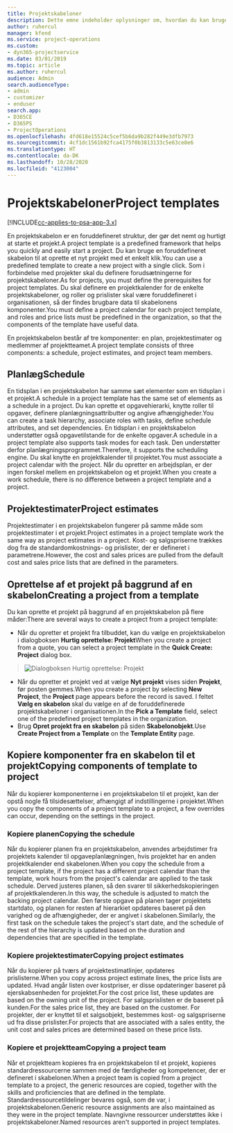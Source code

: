 ```yaml
---
title: Projektskabeloner
description: Dette emne indeholder oplysninger om, hvordan du kan bruge projektskabeloner til hurtig opsætning af projekter.
author: ruhercul
manager: kfend
ms.service: project-operations
ms.custom:
- dyn365-projectservice
ms.date: 03/01/2019
ms.topic: article
ms.author: ruhercul
audience: Admin
search.audienceType:
- admin
- customizer
- enduser
search.app:
- D365CE
- D365PS
- ProjectOperations
ms.openlocfilehash: 4fd618e15524c5cef5b6da9b282f449e3dfb7973
ms.sourcegitcommit: 4cf1dc1561b92fca4175f0b3813133c5e63ce8e6
ms.translationtype: HT
ms.contentlocale: da-DK
ms.lasthandoff: 10/28/2020
ms.locfileid: "4123004"
---
```

# <a name="project-templates"></a><span data-ttu-id="d8540-103">Projektskabeloner</span><span class="sxs-lookup"><span data-stu-id="d8540-103">Project templates</span></span> 

[!INCLUDE[cc-applies-to-psa-app-3.x](../includes/cc-applies-to-psa-app-3x.md)]

<span data-ttu-id="d8540-104">En projektskabelon er en foruddefineret struktur, der gør det nemt og hurtigt at starte et projekt.</span><span class="sxs-lookup"><span data-stu-id="d8540-104">A project template is a predefined framework that helps you quickly and easily start a project.</span></span> <span data-ttu-id="d8540-105">Du kan bruge en foruddefineret skabelon til at oprette et nyt projekt med et enkelt klik.</span><span class="sxs-lookup"><span data-stu-id="d8540-105">You can use a predefined template to create a new project with a single click.</span></span> <span data-ttu-id="d8540-106">Som i forbindelse med projekter skal du definere forudsætningerne for projektskabeloner.</span><span class="sxs-lookup"><span data-stu-id="d8540-106">As for projects, you must define the prerequisites for project templates.</span></span> <span data-ttu-id="d8540-107">Du skal definere en projektkalender for de enkelte projektskabeloner, og roller og prislister skal være foruddefineret i organisationen, så der findes brugbare data til skabelonens komponenter.</span><span class="sxs-lookup"><span data-stu-id="d8540-107">You must define a project calendar for each project template, and roles and price lists must be predefined in the organization, so that the components of the template have useful data.</span></span>

<span data-ttu-id="d8540-108">En projektskabelon består af tre komponenter: en plan, projektestimater og medlemmer af projektteamet.</span><span class="sxs-lookup"><span data-stu-id="d8540-108">A project template consists of three components: a schedule, project estimates, and project team members.</span></span>

## <a name="schedule"></a><span data-ttu-id="d8540-109">Planlæg</span><span class="sxs-lookup"><span data-stu-id="d8540-109">Schedule</span></span>

<span data-ttu-id="d8540-110">En tidsplan i en projektskabelon har samme sæt elementer som en tidsplan i et projekt.</span><span class="sxs-lookup"><span data-stu-id="d8540-110">A schedule in a project template has the same set of elements as a schedule in a project.</span></span> <span data-ttu-id="d8540-111">Du kan oprette et opgavehierarki, knytte roller til opgaver, definere planlægningsattributter og angive afhængigheder.</span><span class="sxs-lookup"><span data-stu-id="d8540-111">You can create a task hierarchy, associate roles with tasks, define schedule attributes, and set dependencies.</span></span> <span data-ttu-id="d8540-112">En tidsplan i en projektskabelon understøtter også opgavetilstande for de enkelte opgaver.</span><span class="sxs-lookup"><span data-stu-id="d8540-112">A schedule in a project template also supports task modes for each task.</span></span> <span data-ttu-id="d8540-113">Den understøtter derfor planlægningsprogrammet.</span><span class="sxs-lookup"><span data-stu-id="d8540-113">Therefore, it supports the scheduling engine.</span></span> <span data-ttu-id="d8540-114">Du skal knytte en projektkalender til projektet.</span><span class="sxs-lookup"><span data-stu-id="d8540-114">You must associate a project calendar with the project.</span></span> <span data-ttu-id="d8540-115">Når du opretter en arbejdsplan, er der ingen forskel mellem en projektskabelon og et projekt.</span><span class="sxs-lookup"><span data-stu-id="d8540-115">When you create a work schedule, there is no difference between a project template and a project.</span></span>

## <a name="project-estimates"></a><span data-ttu-id="d8540-116">Projektestimater</span><span class="sxs-lookup"><span data-stu-id="d8540-116">Project estimates</span></span>

<span data-ttu-id="d8540-117">Projektestimater i en projektskabelon fungerer på samme måde som projektestimater i et projekt.</span><span class="sxs-lookup"><span data-stu-id="d8540-117">Project estimates in a project template work the same way as project estimates in a project.</span></span> <span data-ttu-id="d8540-118">Kost- og salgspriserne trækkes dog fra de standardomkostnings- og prislister, der er defineret i parametrene.</span><span class="sxs-lookup"><span data-stu-id="d8540-118">However, the cost and sales prices are pulled from the default cost and sales price lists that are defined in the parameters.</span></span>

## <a name="creating-a-project-from-a-template"></a><span data-ttu-id="d8540-119">Oprettelse af et projekt på baggrund af en skabelon</span><span class="sxs-lookup"><span data-stu-id="d8540-119">Creating a project from a template</span></span>
 
<span data-ttu-id="d8540-120">Du kan oprette et projekt på baggrund af en projektskabelon på flere måder:</span><span class="sxs-lookup"><span data-stu-id="d8540-120">There are several ways to create a project from a project template:</span></span>

- <span data-ttu-id="d8540-121">Når du opretter et projekt fra tilbuddet, kan du vælge en projektskabelon i dialogboksen **Hurtig oprettelse: Projekt**</span><span class="sxs-lookup"><span data-stu-id="d8540-121">When you create a project from a quote, you can select a project template in the **Quick Create: Project** dialog box.</span></span>

> ![Dialogboksen Hurtig oprettelse: Projekt](media/project-11.png)

- <span data-ttu-id="d8540-123">Når du opretter et projekt ved at vælge **Nyt projekt** vises siden **Projekt**, før posten gemmes.</span><span class="sxs-lookup"><span data-stu-id="d8540-123">When you create a project by selecting **New Project**, the **Project** page appears before the record is saved.</span></span> <span data-ttu-id="d8540-124">I feltet **Vælg en skabelon** skal du vælge en af de foruddefinerede projektskabeloner i organisationen.</span><span class="sxs-lookup"><span data-stu-id="d8540-124">In the **Pick a Template** field, select one of the predefined project templates in the organization.</span></span>
- <span data-ttu-id="d8540-125">Brug **Opret projekt fra en skabelon** på siden **Skabelonobjekt**.</span><span class="sxs-lookup"><span data-stu-id="d8540-125">Use **Create Project from a Template** on the **Template Entity** page.</span></span>

## <a name="copying-components-of-template-to-project"></a><span data-ttu-id="d8540-126">Kopiere komponenter fra en skabelon til et projekt</span><span class="sxs-lookup"><span data-stu-id="d8540-126">Copying components of template to project</span></span>

<span data-ttu-id="d8540-127">Når du kopierer komponenterne i en projektskabelon til et projekt, kan der opstå nogle få tilsidesættelser, afhængigt af indstillingerne i projektet.</span><span class="sxs-lookup"><span data-stu-id="d8540-127">When you copy the components of a project template to a project, a few overrides can occur, depending on the settings in the project.</span></span>

### <a name="copying-the-schedule"></a><span data-ttu-id="d8540-128">Kopiere planen</span><span class="sxs-lookup"><span data-stu-id="d8540-128">Copying the schedule</span></span>

<span data-ttu-id="d8540-129">Når du kopierer planen fra en projektskabelon, anvendes arbejdstimer fra projektets kalender til opgaveplanlægningen, hvis projektet har en anden projektkalender end skabelonen.</span><span class="sxs-lookup"><span data-stu-id="d8540-129">When you copy the schedule from a project template, if the project has a different project calendar than the template, work hours from the project's calendar are applied to the task schedule.</span></span> <span data-ttu-id="d8540-130">Derved justeres planen, så den svarer til sikkerhedskopieringen af projektkalenderen.</span><span class="sxs-lookup"><span data-stu-id="d8540-130">In this way, the schedule is adjusted to match the backing project calendar.</span></span> <span data-ttu-id="d8540-131">Den første opgave på planen tager projektets startdato, og planen for resten af hierarkiet opdateres baseret på den varighed og de afhængigheder, der er angivet i skabelonen.</span><span class="sxs-lookup"><span data-stu-id="d8540-131">Similarly, the first task on the schedule takes the project's start date, and the schedule of the rest of the hierarchy is updated based on the duration and dependencies that are specified in the template.</span></span> 

### <a name="copying-project-estimates"></a><span data-ttu-id="d8540-132">Kopiere projektestimater</span><span class="sxs-lookup"><span data-stu-id="d8540-132">Copying project estimates</span></span> 

<span data-ttu-id="d8540-133">Når du kopierer på tværs af projektestimatlinjer, opdateres prislisterne.</span><span class="sxs-lookup"><span data-stu-id="d8540-133">When you copy across project estimate lines, the price lists are updated.</span></span> <span data-ttu-id="d8540-134">Hvad angår listen over kostpriser, er disse opdateringer baseret på ejerskabsenheden for projektet.</span><span class="sxs-lookup"><span data-stu-id="d8540-134">For the cost price list, these updates are based on the owning unit of the project.</span></span> <span data-ttu-id="d8540-135">For salgsprislisten er de baseret på kunden.</span><span class="sxs-lookup"><span data-stu-id="d8540-135">For the sales price list, they are based on the customer.</span></span> <span data-ttu-id="d8540-136">For projekter, der er knyttet til et salgsobjekt, bestemmes kost- og salgspriserne ud fra disse prislister.</span><span class="sxs-lookup"><span data-stu-id="d8540-136">For projects that are associated with a sales entity, the unit cost and sales prices are determined based on these price lists.</span></span>

### <a name="copying-a-project-team"></a><span data-ttu-id="d8540-137">Kopiere et projektteam</span><span class="sxs-lookup"><span data-stu-id="d8540-137">Copying a project team</span></span>

<span data-ttu-id="d8540-138">Når et projektteam kopieres fra en projektskabelon til et projekt, kopieres standardressourcerne sammen med de færdigheder og kompetencer, der er defineret i skabelonen.</span><span class="sxs-lookup"><span data-stu-id="d8540-138">When a project team is copied from a project template to a project, the generic resources are copied, together with the skills and proficiencies that are defined in the template.</span></span> <span data-ttu-id="d8540-139">Standardressourcetildelinger bevares også, som de var, i projektskabelonen.</span><span class="sxs-lookup"><span data-stu-id="d8540-139">Generic resource assignments are also maintained as they were in the project template.</span></span> <span data-ttu-id="d8540-140">Navngivne ressourcer understøttes ikke i projektskabeloner.</span><span class="sxs-lookup"><span data-stu-id="d8540-140">Named resources aren't supported in project templates.</span></span>
